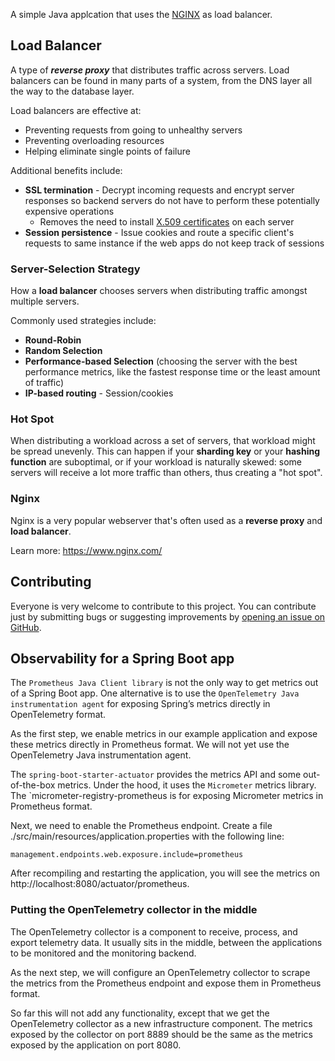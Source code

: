 A simple Java applcation that uses the [NGINX](https://www.nginx.com/) as load balancer.

## Load Balancer
A type of ***reverse proxy*** that distributes traffic across servers. Load balancers can be found in many parts of a system, from the DNS layer all the way to the database layer.

Load balancers are effective at:

- Preventing requests from going to unhealthy servers
- Preventing overloading resources
- Helping eliminate single points of failure

Additional benefits include:

- **SSL termination** - Decrypt incoming requests and encrypt server responses so backend servers do not have to perform these potentially expensive operations
  - Removes the need to install [X.509 certificates](https://en.wikipedia.org/wiki/X.509) on each server
- **Session persistence** - Issue cookies and route a specific client's requests to same instance if the web apps do not keep track of sessions

### Server-Selection Strategy
How a **load balancer** chooses servers when distributing traffic amongst multiple servers. 

Commonly used strategies include:
- **Round-Robin**
- **Random Selection**
- **Performance-based Selection** (choosing the server with the best performance metrics, like the fastest response time or the least amount of traffic)
- **IP-based routing** - Session/cookies

### Hot Spot
When distributing a workload across a set of servers, that workload might be spread unevenly. This can happen if your **sharding key** or your **hashing function** are suboptimal, or if your workload is naturally skewed: some servers will receive a lot more traffic than others, thus creating a "hot spot".

### Nginx
 Nginx is a very popular webserver that's often used as a <b>reverse proxy</b> and <b>load balancer</b>.

Learn more: https://www.nginx.com/

## Contributing

Everyone is very welcome to contribute to this project. You can contribute just by submitting bugs or suggesting improvements by
[opening an issue on GitHub](https://github.com/NicoMincuzzi/springboot-docker-nginx/issues).

## Observability for a Spring Boot app

The `Prometheus Java Client library` is not the only way to get metrics out of a Spring Boot app. 
One alternative is to use the `OpenTelemetry Java instrumentation agent` for exposing Spring’s metrics directly in OpenTelemetry format.

As the first step, we enable metrics in our example application and expose these metrics directly in Prometheus format. 
We will not yet use the OpenTelemetry Java instrumentation agent.

The `spring-boot-starter-actuator` provides the metrics API and some out-of-the-box metrics. Under the hood, it uses the `Micrometer` metrics library. 
The `micrometer-registry-prometheus is for exposing Micrometer metrics in Prometheus format.

Next, we need to enable the Prometheus endpoint. Create a file ./src/main/resources/application.properties with the following line:

```
management.endpoints.web.exposure.include=prometheus
```
After recompiling and restarting the application, you will see the metrics on http://localhost:8080/actuator/prometheus.

### Putting the OpenTelemetry collector in the middle
The OpenTelemetry collector is a component to receive, process, and export telemetry data. It usually sits in the middle, between the applications to be monitored and the monitoring backend.


As the next step, we will configure an OpenTelemetry collector to scrape the metrics from the Prometheus endpoint and expose them in Prometheus format.


So far this will not add any functionality, except that we get the OpenTelemetry collector as a new infrastructure component. The metrics exposed by the collector on port 8889 should be the same as the metrics exposed by the application on port 8080.

